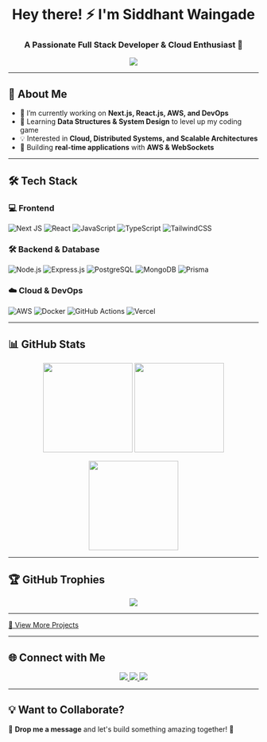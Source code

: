 <h1 align="center">Hey there! ⚡ I'm Siddhant Waingade </h1>
<h3 align="center">A Passionate Full Stack Developer & Cloud Enthusiast 🚀</h3>

<p align="center">
  <img src="https://readme-typing-svg.herokuapp.com?font=Fira+Code&weight=600&size=22&pause=1000&color=00FF00&center=true&vCenter=true&width=700&lines=Full+Stack+Developer+%7C+Next.js+%7C+React.js;AWS+%7C+Docker+%7C+Cloud+Computing;Building+Scalable+and+Performant+Apps;Always+Learning+%7C+Always+Improving+%F0%9F%94%A5" />
</p>

---

## 🚀 About Me  

- 🔭 I’m currently working on **Next.js, React.js, AWS, and DevOps**  
- 🌱 Learning **Data Structures & System Design** to level up my coding game  
- 💡 Interested in **Cloud, Distributed Systems, and Scalable Architectures**  
- 🎯 Building **real-time applications** with **AWS & WebSockets**   

---

## 🛠️ Tech Stack  

### **💻 Frontend**  
![Next JS](https://img.shields.io/badge/Next.js-000000?style=for-the-badge&logo=next.js&logoColor=white)
![React](https://img.shields.io/badge/React-20232A?style=for-the-badge&logo=react&logoColor=61DAFB)
![JavaScript](https://img.shields.io/badge/JavaScript-F7DF1E?style=for-the-badge&logo=javascript&logoColor=black)
![TypeScript](https://img.shields.io/badge/TypeScript-3178C6?style=for-the-badge&logo=typescript&logoColor=white)
![TailwindCSS](https://img.shields.io/badge/TailwindCSS-06B6D4?style=for-the-badge&logo=tailwind-css&logoColor=white)

### **🛠 Backend & Database**  
![Node.js](https://img.shields.io/badge/Node.js-43853D?style=for-the-badge&logo=node.js&logoColor=white)
![Express.js](https://img.shields.io/badge/Express.js-404D59?style=for-the-badge)
![PostgreSQL](https://img.shields.io/badge/PostgreSQL-316192?style=for-the-badge&logo=postgresql&logoColor=white)
![MongoDB](https://img.shields.io/badge/MongoDB-47A248?style=for-the-badge&logo=mongodb&logoColor=white)
![Prisma](https://img.shields.io/badge/Prisma-2D3748?style=for-the-badge&logo=prisma&logoColor=white)

### **☁️ Cloud & DevOps**  
![AWS](https://img.shields.io/badge/AWS-232F3E?style=for-the-badge&logo=amazon-aws&logoColor=white)
![Docker](https://img.shields.io/badge/Docker-2496ED?style=for-the-badge&logo=docker&logoColor=white)
![GitHub Actions](https://img.shields.io/badge/GitHub_Actions-2088FF?style=for-the-badge&logo=github-actions&logoColor=white)
![Vercel](https://img.shields.io/badge/Vercel-000000?style=for-the-badge&logo=vercel&logoColor=white)

---

## 📊 GitHub Stats  

<p align="center">
  <img src="https://github-readme-stats.vercel.app/api?username=SidW111&show_icons=true&theme=tokyonight" height="180px"/>
  <img src="https://github-readme-streak-stats.herokuapp.com/?user=SidW111&theme=tokyonight" height="180px"/>
</p>

<p align="center">
  <img src="https://github-readme-stats.vercel.app/api/top-langs/?username=SidW111&layout=compact&theme=tokyonight" height="180px"/>
</p>

---

## 🏆 GitHub Trophies  
<p align="center">
  <img src="https://github-profile-trophy.vercel.app/?username=SidW111&theme=radical&no-bg=true&no-frame=true&margin-w=15"/>
</p>

---
 

[🔗 View More Projects](https://github.com/SidW111?tab=repositories)  

---

## 🌐 Connect with Me

<p align="center">
  <a href="https://www.linkedin.com/in/siddhant-waingade-4b3b18238/">
    <img src="https://img.shields.io/badge/LinkedIn-0A66C2?style=for-the-badge&logo=linkedin&logoColor=white"/>
  </a>
  <a href="https://github.com/SidW111">
    <img src="https://img.shields.io/badge/GitHub-100000?style=for-the-badge&logo=github&logoColor=white"/>
  </a>
  <a href="mailto:siddhantwainngade@gmail.com">
    <img src="https://img.shields.io/badge/Email-D14836?style=for-the-badge&logo=gmail&logoColor=white"/>
  </a>
</p>

---

## 💡 Want to Collaborate?  
📩 **Drop me a message** and let's build something amazing together! 🚀  
